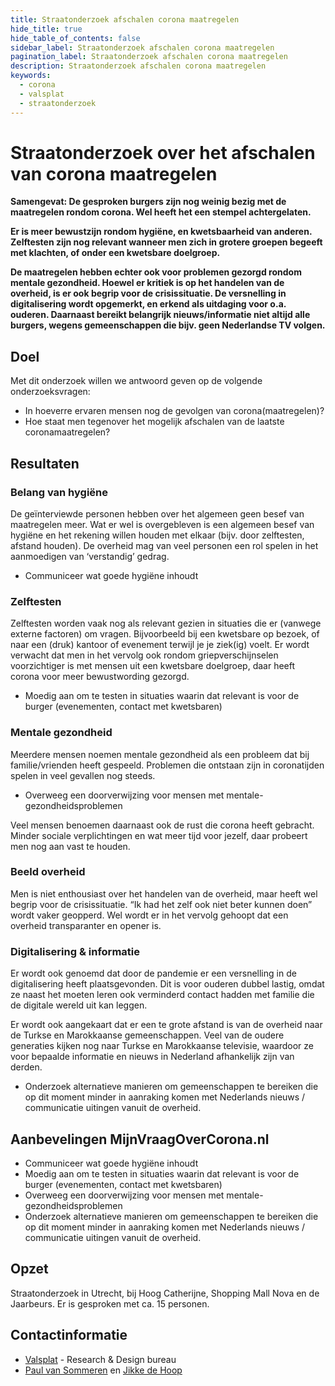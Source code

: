 ```yaml
---
title: Straatonderzoek afschalen corona maatregelen
hide_title: true
hide_table_of_contents: false
sidebar_label: Straatonderzoek afschalen corona maatregelen
pagination_label: Straatonderzoek afschalen corona maatregelen
description: Straatonderzoek afschalen corona maatregelen
keywords:
  - corona
  - valsplat
  - straatonderzoek
---
```


# Straatonderzoek over het afschalen van corona maatregelen

**Samengevat: De gesproken burgers zijn nog weinig bezig met de maatregelen rondom corona. Wel heeft het een stempel achtergelaten.**

**Er is meer bewustzijn rondom hygiëne, en kwetsbaarheid van anderen. Zelftesten zijn nog relevant wanneer men zich in grotere groepen begeeft met klachten, of onder een kwetsbare doelgroep.**

**De maatregelen hebben echter ook voor problemen gezorgd rondom mentale gezondheid. Hoewel er kritiek is op het handelen van de overheid, is er ook begrip voor de crisissituatie. De versnelling in digitalisering wordt opgemerkt, en erkend als uitdaging voor o.a. ouderen. Daarnaast bereikt belangrijk nieuws/informatie niet altijd alle burgers, wegens gemeenschappen die bijv. geen Nederlandse TV volgen.**

## Doel

Met dit onderzoek willen we antwoord geven op de volgende onderzoeksvragen:

- In hoeverre ervaren mensen nog de gevolgen van corona(maatregelen)?
- Hoe staat men tegenover het mogelijk afschalen van de laatste coronamaatregelen?

## Resultaten

### Belang van hygiëne

De geïnterviewde personen hebben over het algemeen geen besef van maatregelen meer. Wat er wel is overgebleven is een algemeen besef van hygiëne en het rekening willen houden met elkaar (bijv. door zelftesten, afstand houden). De overheid mag van veel personen een rol spelen in het aanmoedigen van ‘verstandig’ gedrag.

- Communiceer wat goede hygiëne inhoudt

### Zelftesten

Zelftesten worden vaak nog als relevant gezien in situaties die er (vanwege externe factoren) om vragen. Bijvoorbeeld bij een kwetsbare op bezoek, of naar een (druk) kantoor of evenement terwijl je je ziek(ig) voelt. Er wordt verwacht dat men in het vervolg ook rondom griepverschijnselen voorzichtiger is met mensen uit een kwetsbare doelgroep, daar heeft corona voor meer bewustwording gezorgd.

- Moedig aan om te testen in situaties waarin dat relevant is voor de burger (evenementen, contact met kwetsbaren)

### Mentale gezondheid

Meerdere mensen noemen mentale gezondheid als een probleem dat bij familie/vrienden heeft gespeeld. Problemen die ontstaan zijn in coronatijden spelen in veel gevallen nog steeds.

- Overweeg een doorverwijzing voor mensen met mentale-gezondheidsproblemen

Veel mensen benoemen daarnaast ook de rust die corona heeft gebracht. Minder sociale verplichtingen en wat meer tijd voor jezelf, daar probeert men nog aan vast te houden.

### Beeld overheid

Men is niet enthousiast over het handelen van de overheid, maar heeft wel begrip voor de crisissituatie. “Ik had het zelf ook niet beter kunnen doen” wordt vaker geopperd. Wel wordt er in het vervolg gehoopt dat een overheid transparanter en opener is.

### Digitalisering & informatie

Er wordt ook genoemd dat door de pandemie er een versnelling in de digitalisering heeft plaatsgevonden. Dit is voor ouderen dubbel lastig, omdat ze naast het moeten leren ook verminderd contact hadden met familie die de digitale wereld uit kan leggen.

Er wordt ook aangekaart dat er een te grote afstand is van de overheid naar de Turkse en Marokkaanse gemeenschappen. Veel van de oudere generaties kijken nog naar Turkse en Marokkaanse televisie, waardoor ze voor bepaalde informatie en nieuws in Nederland afhankelijk zijn van derden.

- Onderzoek alternatieve manieren om gemeenschappen te bereiken die op dit moment minder in aanraking komen met Nederlands nieuws / communicatie uitingen vanuit de overheid.

## Aanbevelingen MijnVraagOverCorona.nl

- Communiceer wat goede hygiëne inhoudt
- Moedig aan om te testen in situaties waarin dat relevant is voor de burger (evenementen, contact met kwetsbaren)
- Overweeg een doorverwijzing voor mensen met mentale-gezondheidsproblemen
- Onderzoek alternatieve manieren om gemeenschappen te bereiken die op dit moment minder in aanraking komen met Nederlands nieuws / communicatie uitingen vanuit de overheid.

## Opzet

Straatonderzoek in Utrecht, bij Hoog Catherijne, Shopping Mall Nova en de Jaarbeurs. Er is gesproken met ca. 15 personen.

## Contactinformatie

- [Valsplat](https://www.valsplat.nl) - Research & Design bureau
- [Paul van Sommeren](mailto:paul@valsplat.nl) en [Jikke de Hoop](mailto:jikke@valsplat.nl)
